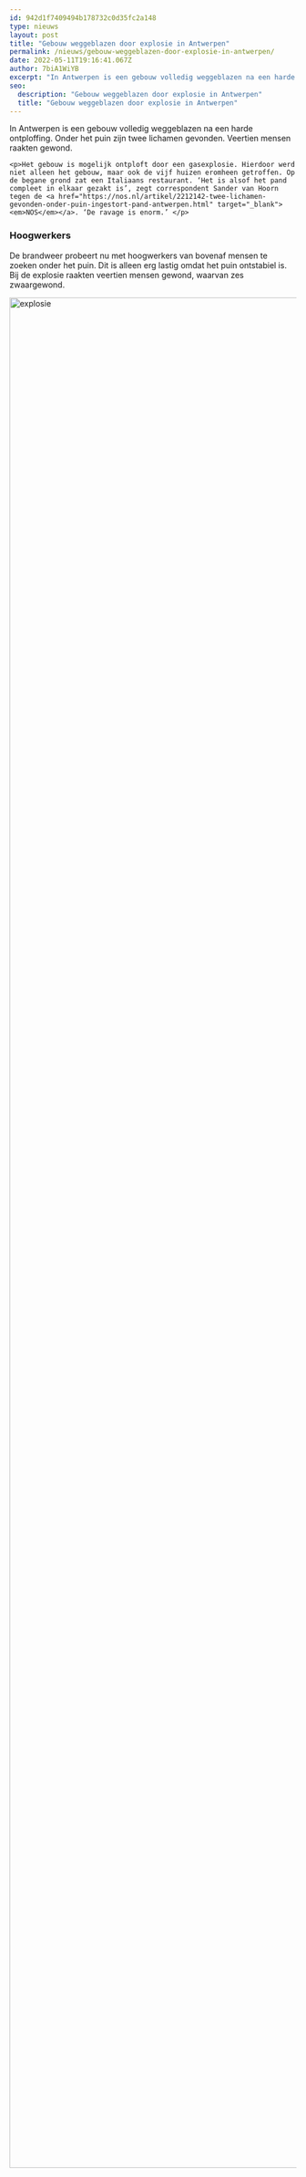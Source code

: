 ```yaml
---
id: 942d1f7409494b178732c0d35fc2a148
type: nieuws
layout: post
title: "Gebouw weggeblazen door explosie in Antwerpen"
permalink: /nieuws/gebouw-weggeblazen-door-explosie-in-antwerpen/
date: 2022-05-11T19:16:41.067Z
author: 7biA1WiYB
excerpt: "In Antwerpen is een gebouw volledig weggeblazen na een harde ontploffing. Onder het puin zijn twee lichamen gevonden. Veertien mensen raakten gewond.  "
seo:
  description: "Gebouw weggeblazen door explosie in Antwerpen"
  title: "Gebouw weggeblazen door explosie in Antwerpen"
---
```

In Antwerpen is een gebouw volledig weggeblazen na een harde ontploffing. Onder het puin zijn twee lichamen gevonden. Veertien mensen raakten gewond.  

    <p>Het gebouw is mogelijk ontploft door een gasexplosie. Hierdoor werd niet alleen het gebouw, maar ook de vijf huizen eromheen getroffen. Op de begane grond zat een Italiaans restaurant. ‘Het is alsof het pand compleet in elkaar gezakt is’, zegt correspondent Sander van Hoorn tegen de <a href="https://nos.nl/artikel/2212142-twee-lichamen-gevonden-onder-puin-ingestort-pand-antwerpen.html" target="_blank"><em>NOS</em></a>. ‘De ravage is enorm.’ </p>
<h3>Hoogwerkers</h3>
<p>De brandweer probeert nu met hoogwerkers van bovenaf mensen te zoeken onder het puin. Dit is alleen erg lastig omdat het puin ontstabiel is. Bij de explosie raakten veertien mensen gewond, waarvan zes zwaargewond.</p>
<p><div class="media media-element-container media-default"><div id="file-420795" class="file file-image file-image-jpeg">

        
  
  <div class="content">
    <img alt="explosie" title="Foto:ANP" height="3280" width="4928" class="media-element file-default" data-delta="1" src="https://original.sevendays.nl/sites/default/files/gg.jpg">  </div>

  
</div>
</div>  
